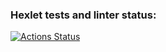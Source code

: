 ### Hexlet tests and linter status:
[![Actions Status](https://github.com/sanchopanda/frontend-project-lvl2/workflows/hexlet-check/badge.svg)](https://github.com/sanchopanda/frontend-project-lvl2/actions)